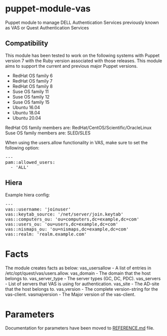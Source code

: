 # puppet-module-vas

Puppet module to manage DELL Authentication Services previously known as VAS or Quest Authentication Services


## Compatibility

This module has been tested to work on the following systems with Puppet
version 7 with the Ruby version associated with those releases.
This module aims to support the current and previous major Puppet versions.

 * RedHat OS family 6
 * RedHat OS family 7
 * RedHat OS family 8
 * Suse OS family 11
 * Suse OS family 12
 * Suse OS family 15
 * Ubuntu 16.04
 * Ubuntu 18.04
 * Ubuntu 20.04

RedHat OS family members are: RedHat/CentOS/Scientific/OracleLinux
Suse OS family members are: SLED/SLES

When using the users.allow functionality in VAS, make sure to set the following option:

<pre>
---
pam::allowed_users:
  - 'ALL'
</pre>


## Hiera

Example hiera config:

<pre>
---
vas::username: 'joinuser'
vas::keytab_source: '/net/server/join.keytab'
vas::computers_ou: 'ou=computers,dc=example,dc=com'
vas::users_ou: 'ou=users,dc=example,dc=com'
vas::nismaps_ou: 'ou=nismaps,dc=example,dc=com'
vas::realm: 'realm.example.com'
</pre>


# Facts
The module creates facts as below:
vas_usersallow - A list of entries in /etc/opt/quest/vas/users.allow.
vas_domain - The domain that the host belongs to.
vas_server_type - The server types (GC, DC, PDC).
vas_servers - List of servers that VAS is using for authentication.
vas_site - The AD-site that the host belongs to.
vas_version - The complete version-string for the vas-client.
vasmajversion - The Major version of the vas-client.


# Parameters

Documentation for parameters have been moved to [REFERENCE.md](REFERENCE.md) file.
